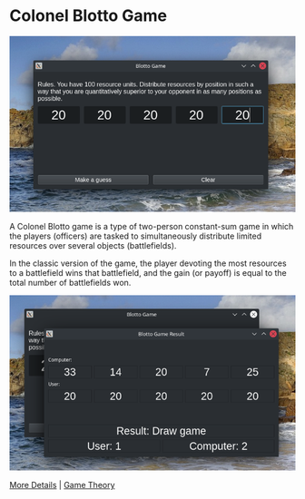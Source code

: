 # Colonel Blotto Game

![UserWindow](pic/UserWindow2.png)

A Colonel Blotto game is a type of two-person constant-sum 
game in which the players (officers) are tasked to 
simultaneously distribute limited resources over several 
objects (battlefields).

In the classic version of the game, the player devoting 
the most resources to a battlefield wins that battlefield, 
and the gain (or payoff) is equal to the total number of 
battlefields won.

![ResultWindow](pic/ResultWindow3.png)

[More Details](https://en.wikipedia.org/wiki/Blotto_game) 
| [Game Theory](https://olympgame.hse.ru/data/2017/11/13/1158230288/Игра%20полковника%20Блотто.pdf)